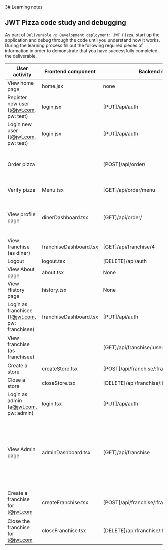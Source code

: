 3# Learning notes

## JWT Pizza code study and debugging

As part of `Deliverable ⓵ Development deployment: JWT Pizza`, start up the application and debug through the code until you understand how it works. During the learning process fill out the following required pieces of information in order to demonstrate that you have successfully completed the deliverable.

| User activity                                       | Frontend component | Backend endpoints | Database SQL |
| --------------------------------------------------- | ------------------ | ----------------- | ------------ |
| View home page                                      |     home.jsx       |     none          |     none     |
| Register new user<br/>(t@jwt.com, pw: test)         |      login.jsx     |     [PUT]/api/auth|INSERT INTO user (name, email, password) VALUES (?, ?, ?) INSERT INTO userRole (userId, role, objectId) VALUES (?, ?, ?)|
| Login new user<br/>(t@jwt.com, pw: test)            |        login.jsx   | [PUT]/api/auth    |`SELECT * FROM user WHERE email=?` `SELECT * FROM userRole WHERE userId=?` `INSERT INTO auth (token, userId) VALUES (?, ?)` |
| Order pizza                                         |           |[POST]/api/order/  |`INSERT INTO dinerOrder (dinerId, franchiseId, storeId, date) VALUES (?, ?, ?, now())`, `INSERT INTO orderItem (orderId, menuId, description, price) VALUES (?, ?, ?, ?)`,  |
| Verify pizza                                        |   Menu.tsx         |[GET]/api/order/menu|`INSERT INTO menu (title, description, image, price) VALUES (?, ?, ?, ?)`|
| View profile page                                   |  dinerDashboard.tsx|  [GET]/api/order/ |`SELECT id, franchiseId, storeId, date FROM dinerOrder WHERE dinerId=? LIMIT ${offset},${config.db.listPerPage}`, `SELECT id, menuId, description, price FROM orderItem WHERE orderId=?`|
| View franchise<br/>(as diner)                       |franchiseDashboard.tsx|[GET]/api/franchise/4|`SELECT id, name FROM franchise`, `SELECT id, name FROM store WHERE franchiseId=?` |
| Logout                                              |      logout.tsx    | [DELETE]/api/auth| `DELETE FROM auth WHERE token=?`|
| View About page                                     |     about.tsx      |  None             |     None     |
| View History page                                   |     history.tsx    |       None        |      None    |
| Login as franchisee<br/>(f@jwt.com, pw: franchisee) |franchiseDashboard.tsx|  [PUT]/api/auth |`SELECT * FROM user WHERE email=?`, `SELECT * FROM userRole WHERE userId=?`|
| View franchise<br/>(as franchisee)                  |                    |[GET]/api/franchise/:userid |`SELECT objectId FROM userRole WHERE role='franchisee' AND userId=?`,`SELECT id, name FROM franchise WHERE id in (${franchiseIds.join(',')})`|
| Create a store                                      |  createStore.tsx |[POST]/api/franchise/:franchiseId/store|`INSERT INTO store (franchiseId, name) VALUES (?, ?)`|
| Close a store                                       |  closeStore.tsx|[DELETE]/api/franchise/:franchiseId/store/:storeId|`DELETE FROM store WHERE franchiseId=? AND id=?`|
| Login as admin<br/>(a@jwt.com, pw: admin)           |      login.tsx |[PUT]/api/auth|`SELECT * FROM user WHERE email=?`, `SELECT * FROM userRole WHERE userId=?`, `INSERT INTO auth (token, userId) VALUES (?, ?)`|
| View Admin page                                     |  adminDashboard.tsx|[GET]/api/franchise|`SELECT id, name FROM franchise`, `SELECT id, name FROM store WHERE franchiseId=?`, `SELECT u.id, u.name, u.email FROM userRole AS ur JOIN user AS u ON u.id=ur.userId WHERE ur.objectId=? AND ur.role='franchisee'`, `SELECT s.id, s.name, COALESCE(SUM(oi.price), 0) AS totalRevenue FROM dinerOrder AS do JOIN orderItem AS oi ON do.id=oi.orderId RIGHT JOIN store AS s ON s.id=do.storeId WHERE s.franchiseId=? GROUP BY s.id`|
| Create a franchise for t@jwt.com                    |createFranchise.tsx|[POST]/api/franchise/:franchiseId| `SELECT id, name FROM user WHERE email=?`, `INSERT INTO franchise (name) VALUES (?)`, `INSERT INTO userRole (userId, role, objectId) VALUES (?, ?, ?)`|
| Close the franchise for t@jwt.com                   |closeFranchise.tsx|[DELETE]/api/franchise/:franchiseId|`DELETE FROM store WHERE franchiseId=?`, `DELETE FROM userRole WHERE objectId=?`, `DELETE FROM franchise WHERE id=?` |
 


